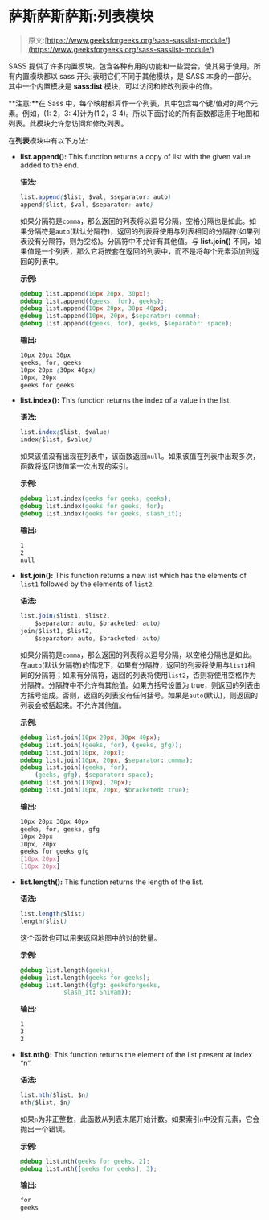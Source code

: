 # 萨斯萨斯萨斯:列表模块

> 原文:[https://www.geeksforgeeks.org/sass-sasslist-module/](https://www.geeksforgeeks.org/sass-sasslist-module/)

SASS 提供了许多内置模块，包含各种有用的功能和一些混合，使其易于使用。所有内置模块都以 sass 开头:表明它们不同于其他模块，是 SASS 本身的一部分。其中一个内置模块是 **sass:list** 模块，可以访问和修改列表中的值。

**注意:**在 Sass 中，每个映射都算作一个列表，其中包含每个键/值对的两个元素。例如，(1: 2，3: 4)计为(1 2，3 4)。所以下面讨论的所有函数都适用于地图和列表。此模块允许您访问和修改列表。

在**列表**模块中有以下方法:

*   **list.append():** This function returns a copy of list with the given value added to the end.

    **语法:**

    ```css
    list.append($list, $val, $separator: auto)
    append($list, $val, $separator: auto)
    ```

    如果分隔符是`comma`，那么返回的列表将以逗号分隔，空格分隔也是如此。如果分隔符是`auto`(默认分隔符)，返回的列表将使用与列表相同的分隔符(如果列表没有分隔符，则为空格)。分隔符中不允许有其他值。与 **list.join()** 不同，如果值是一个列表，那么它将嵌套在返回的列表中，而不是将每个元素添加到返回的列表中。

    **示例:**

    ```css
    @debug list.append(10px 20px, 30px); 
    @debug list.append((geeks, for), geeks); 
    @debug list.append(10px 20px, 30px 40px); 
    @debug list.append(10px, 20px, $separator: comma); 
    @debug list.append((geeks, for), geeks, $separator: space); 
    ```

    **输出:**

    ```css
    10px 20px 30px
    geeks, for, geeks
    10px 20px (30px 40px)
    10px, 20px
    geeks for geeks

    ```

*   **list.index():** This function returns the index of a value in the list.

    **语法:**

    ```css
    list.index($list, $value)
    index($list, $value)
    ```

    如果该值没有出现在列表中，该函数返回`null`。如果该值在列表中出现多次，函数将返回该值第一次出现的索引。

    **示例:**

    ```css
    @debug list.index(geeks for geeks, geeks); 
    @debug list.index(geeks for geeks, for); 
    @debug list.index(geeks for geeks, slash_it);  
    ```

    **输出:**

    ```css
    1
    2
    null

    ```

*   **list.join():** This function returns a new list which has the elements of `list1` followed by the elements of `list2`.

    **语法:**

    ```css
    list.join($list1, $list2, 
        $separator: auto, $bracketed: auto)
    join($list1, $list2, 
        $separator: auto, $bracketed: auto)
    ```

    如果分隔符是`comma`，那么返回的列表将以逗号分隔，以空格分隔也是如此。在`auto`(默认分隔符)的情况下，如果有分隔符，返回的列表将使用与`list1`相同的分隔符；如果有分隔符，返回的列表将使用`list2`，否则将使用空格作为分隔符。分隔符中不允许有其他值。如果方括号设置为 true，则返回的列表由方括号组成。否则，返回的列表没有任何括号。如果是`auto`(默认)，则返回的列表会被括起来。不允许其他值。

    **示例:**

    ```css
    @debug list.join(10px 20px, 30px 40px); 
    @debug list.join((geeks, for), (geeks, gfg)); 
    @debug list.join(10px, 20px); 
    @debug list.join(10px, 20px, $separator: comma); 
    @debug list.join((geeks, for), 
        (geeks, gfg), $separator: space); 
    @debug list.join([10px], 20px); 
    @debug list.join(10px, 20px, $bracketed: true);
    ```

    **输出:**

    ```css
    10px 20px 30px 40px
    geeks, for, geeks, gfg
    10px 20px
    10px, 20px
    geeks for geeks gfg
    [10px 20px]
    [10px 20px]

    ```

*   **list.length():** This function returns the length of the list.

    **语法:**

    ```css
    list.length($list)
    length($list)
    ```

    这个函数也可以用来返回地图中的对的数量。

    **示例:**

    ```css
    @debug list.length(geeks);
    @debug list.length(geeks for geeks);
    @debug list.length((gfg: geeksforgeeks, 
                slash_it: Shivam));  
    ```

    **输出:**

    ```css
    1
    3
    2

    ```

*   **list.nth():** This function returns the element of the list present at index “n”.

    **语法:**

    ```css
    list.nth($list, $n)
    nth($list, $n)
    ```

    如果`n`为非正整数，此函数从列表末尾开始计数。如果索引`n`中没有元素，它会抛出一个错误。

    **示例:**

    ```css
    @debug list.nth(geeks for geeks, 2);
    @debug list.nth([geeks for geeks], 3);
    ```

    **输出:**

    ```css
    for
    geeks

    ```